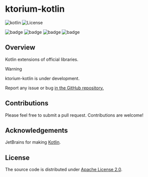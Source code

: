 # ktorium-kotlin

![![kotlin](https://kotlinlang.org/)](https://img.shields.io/badge/kotlin--multiplatform-2.0.10-blue.svg?logo=kotlin) ![![License](https://github.com/nirmato/nirmato-ollama/blob/main/LICENSE.md)](https://img.shields.io/github/license/nirmato/nirmato-ollama)

![badge][badge-jvm] ![badge][badge-js] ![badge][badge-nodejs] ![badge][badge-wasm-js]

[badge-android]: http://img.shields.io/badge/-android-6EDB8D.svg?style=flat
[badge-jvm]: http://img.shields.io/badge/-jvm-DB413D.svg?style=flat
[badge-js]: http://img.shields.io/badge/-js-F8DB5D.svg?style=flat
[badge-nodejs]: https://img.shields.io/badge/-nodejs-68a063.svg?style=flat
[badge-wasm-js]: https://img.shields.io/badge/-wasm--js-306850.svg?style=flat
[badge-wasm]: https://img.shields.io/badge/-wasm-624FE8.svg?style=flat
[badge-linux]: http://img.shields.io/badge/-linux-2D3F6C.svg?style=flat
[badge-windows]: http://img.shields.io/badge/-windows-4D76CD.svg?style=flat
[badge-apple-silicon]: http://img.shields.io/badge/support-[AppleSilicon]-43BBFF.svg?style=flat
[badge-ios]: http://img.shields.io/badge/-ios-CDCDCD.svg?style=flat
[badge-mac]: http://img.shields.io/badge/-macos-111111.svg?style=flat
[badge-watchos]: http://img.shields.io/badge/-watchos-C0C0C0.svg?style=flat
[badge-tvos]: http://img.shields.io/badge/-tvos-808080.svg?style=flat

## Overview

Kotlin extensions of official libraries.

> [!WARNING]
> ktorium-kotlin is under development.
>
> Report any issue or bug <a href="/issues">in the GitHub repository.</a>
>

## Contributions

Please feel free to submit a pull request. Contributions are welcome!

## Acknowledgements

JetBrains for making [Kotlin](https://kotlinlang.org).

## License

The source code is distributed under [Apache License 2.0](LICENSE).

